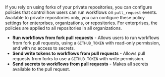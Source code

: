 If you rely on using forks of your private repositories, you can configure policies that control how users can run workflows on `pull_request` events. Available to private repositories only, you can configure these policy settings for enterprises, organizations, or repositories. For enterprises, the policies are applied to all repositories in all organizations.

- **Run workflows from fork pull requests** - Allows users to run workflows from fork pull requests, using a `GITHUB_TOKEN` with read-only permission, and with no access to secrets.
- **Send write tokens to workflows from pull requests** - Allows pull requests from forks to use a `GITHUB_TOKEN` with write permission.
- **Send secrets to workflows from pull requests** - Makes all secrets available to the pull request.
